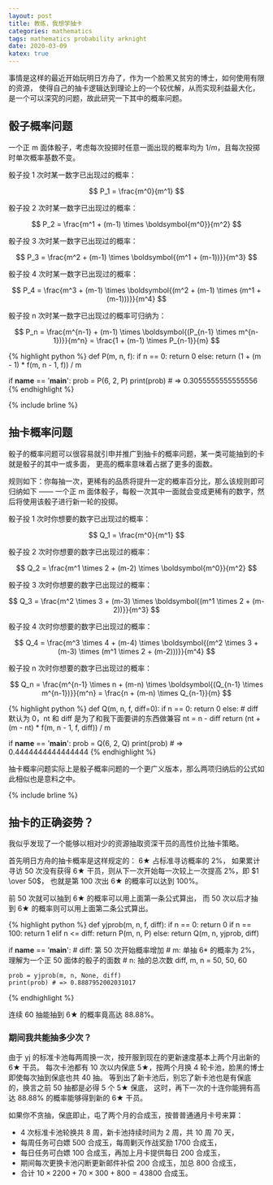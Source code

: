 ```yaml
---
layout: post
title: 教练，我想学抽卡
categories: mathematics
tags: mathematics probability arknight
date: 2020-03-09
katex: true
---
```


事情是这样的最近开始玩明日方舟了，作为一个脸黑又贫穷的博士，如何使用有限的资源，
使得自己的抽卡逻辑达到理论上的一个较优解，从而实现利益最大化，是一个可以深究的问题，故此研究一下其中的概率问题。

## 骰子概率问题

一个正 m 面体骰子，考虑每次投掷时任意一面出现的概率均为 $1/m$，且每次投掷时单次概率基数不变。

骰子投 1 次时某一数字已出现过的概率：

$$
P_1 = \frac{m^0}{m^1}
$$

骰子投 2 次时某一数字已出现过的概率：

$$
P_2 = \frac{m^1 + (m-1) \times \boldsymbol{m^0}}{m^2}
$$

骰子投 3 次时某一数字已出现过的概率：

$$
P_3 = \frac{m^2 + (m-1) \times \boldsymbol{(m^1 + (m-1))}}{m^3}
$$

骰子投 4 次时某一数字已出现过的概率：

$$
P_4 = \frac{m^3 + (m-1) \times \boldsymbol{(m^2 + (m-1) \times (m^1 + (m-1)))}}{m^4}
$$

骰子投 n 次时某一数字已出现过的概率可归纳为：

$$
P_n 
= \frac{m^{n-1} + (m-1) \times \boldsymbol{(P_{n-1} \times m^{n-1})}}{m^n}
= \frac{1 + (m-1) \times P_{n-1}}{m}
$$

{% highlight python %}
def P(m, n, f):
    if n == 0:
        return 0
    else:
        return (1 + (m - 1) * f(m, n - 1, f)) / m


if __name__ == '__main__':
    prob = P(6, 2, P)
    print(prob) # => 0.3055555555555556
{% endhighlight %}

{% include brline %}

## 抽卡概率问题

骰子的概率问题可以很容易就引申并推广到抽卡的概率问题，某一类可能抽到的卡就是骰子的其中一或多面，
更高的概率意味着占据了更多的面数。

规则如下：你每抽一次，更稀有的品质将提升一定的概率百分比，那么该规则即可归纳如下 ——
一个正 m 面体骰子，每骰一次其中一面就会变成更稀有的数字，然后将使用该骰子进行新一轮的投掷。

骰子投 1 次时你想要的数字已出现过的概率：

$$
Q_1 = \frac{m^0}{m^1}
$$

骰子投 2 次时你想要的数字已出现过的概率：

$$
Q_2 = \frac{m^1 \times 2 + (m-2) \times \boldsymbol{m^0}}{m^2}
$$

骰子投 3 次时你想要的数字已出现过的概率：

$$
Q_3 = \frac{m^2 \times 3 + (m-3) \times \boldsymbol{(m^1 \times 2 + (m-2))}}{m^3}
$$

骰子投 4 次时你想要的数字已出现过的概率：

$$
Q_4 = \frac{m^3 \times 4 + (m-4) \times \boldsymbol{(m^2 \times 3 + (m-3) \times (m^1 \times 2 + (m-2)))}}{m^4}
$$

骰子投 n 次时你想要的数字已出现过的概率：

$$
Q_n
= \frac{m^{n-1} \times n + (m-n) \times \boldsymbol{(Q_{n-1} \times m^{n-1})}}{m^n}
= \frac{n + (m-n) \times Q_{n-1}}{m}
$$

{% highlight python %}
def Q(m, n, f, diff=0):
    if n == 0:
        return 0
    else:
        # diff 默认为 0，nt 和 diff 是为了和我下面要讲的东西做兼容
        nt = n - diff
        return (nt + (m - nt) * f(m, n - 1, f, diff)) / m


if __name__ == '__main__':
    prob = Q(6, 2, Q)
    print(prob) # => 0.4444444444444444
{% endhighlight %}

抽卡概率问题实际上是骰子概率问题的一个更广义版本，那么两项归纳后的公式如此相似也是意料之中。

{% include brline %}

## 抽卡的正确姿势？

我似乎发现了一个能够以相对少的资源抽取资深干员的高性价比抽卡策略。

首先明日方舟的抽卡概率是这样规定的： $6\bigstar$ 占标准寻访概率的 $2\%$，
如果累计寻访 50 次没有获得 $6\bigstar$ 干员，则从下一次开始每一次较上一次提高 $2\%$，即 $1 \over 50$，
也就是第 100 次出 $6\bigstar$ 的概率可以达到 $100\%$。

前 50 次就可以抽到 $6\bigstar$ 的概率可以用上面第一条公式算出，
而 50 次以后才抽到 $6\bigstar$ 的概率则可以用上面第二条公式算出。

{% highlight python %}
def yjprob(m, n, f, diff):
    if n == 0:
        return 0
    if n == 100:
        return 1
    elif n <= diff:
        return P(m, n, P)
    else:
        return Q(m, n, yjprob, diff)


if __name__ == '__main__':
    # diff: 第 50 次开始概率增加
    # m: 单抽 6* 的概率为 2%，理解为一个正 50 面体的骰子的面数
    # n: 抽的总次数
    diff, m, n = 50, 50, 60
        
    prob = yjprob(m, n, None, diff)
    print(prob) # => 0.8887952002031017
{% endhighlight %}

连续 60 抽能抽到 $6\bigstar$ 的概率竟高达 $88.88\%$。

### __期间我共能抽多少次？__

由于 yj 的标准卡池每两周换一次，按开服到现在的更新速度基本上两个月出新的 $6\bigstar$ 干员。
每次卡池都有 10 次以内保底 $5\bigstar$，按两个月换 4 轮卡池，脸黑的博士即使每次抽到保底也共 40 抽。
等到出了新卡池后，别忘了新卡池也是有保底的，换言之前 50 抽都是必得 5 个 $5\bigstar$ 保底，
这时，再下一次的十连你能拥有高达 $88.88\%$ 的概率能够得到新的 $6\bigstar$ 干员。

如果你不贪抽，保底即止，屯了两个月的合成玉，按普普通通月卡号来算：
- 4 次标准卡池轮换共 8 周，新卡池持续时间为 2 周，共 10 周 70 天，
- 每周任务可白嫖 500 合成玉，每周剿灭作战奖励 1700 合成玉，
- 每日任务可白嫖 100 合成玉，再加上月卡提供每日 200 合成玉，
- 期间每次更换卡池闪断更新邮件补偿 200 合成玉，加总 800 合成玉，
- 合计 $10 \times 2200 + 70 \times 300 + 800 = 43800$ 合成玉。
